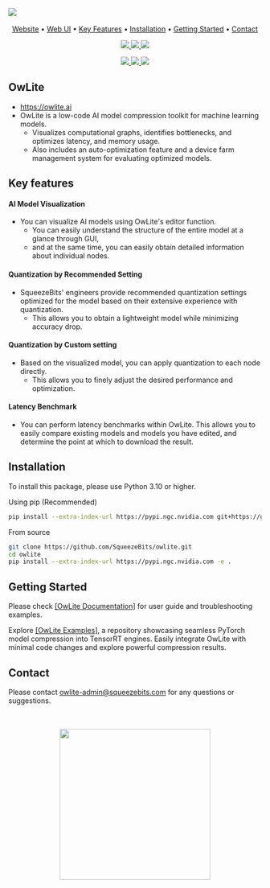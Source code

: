 ​![](https://raw.githubusercontent.com/SqueezeBits/owlite/master/.github/images/owlite_logo.png)​​

<div align="center">
<p align="center">
  <a href="https://www.squeezebits.com/">Website</a> •
  <a href="https://owlite.ai/">Web UI</a> •
  <a href="#key-features">Key Features</a> •
  <a href="#installation">Installation</a> •
  <a href="#getting-started">Getting Started</a> •
  <a href="#contact">Contact</a>
</p>
<p align="center">
  <a href="https://github.com/SqueezeBits/owlite/releases"><img src="https://img.shields.io/github/v/release/SqueezeBits/owlite?color=EE781F" />
  <a href="https://github.com/SqueezeBits/owlite-examples" ><img src="https://img.shields.io/badge/Examples-4BCB7A" />
  <a href="https://squeezebits.gitbook.io/owlite/quick/readme"><img src="https://img.shields.io/badge/Documentation-FFA32C" />

  <a href="https://github.com/SqueezeBits/owlite#installation"><img src="https://img.shields.io/badge/python->=3.10-blue" />
  <a href="https://github.com/SqueezeBits/owlite/blob/master/requirements.txt"><img src="https://img.shields.io/badge/pytorch-2.0%20|%202.1-blue" />
  <a href="https://github.com/SqueezeBits/owlite/blob/master/LICENSE"><img src="https://img.shields.io/badge/license-APGL--3.0-lightgray" /></a>
</p>    
</div>

## OwLite

* https://owlite.ai
* OwLite is a low-code AI model compression toolkit for machine learning models.
  * Visualizes computational graphs, identifies bottlenecks, and optimizes latency, and memory usage.
  * Also includes an auto-optimization feature and a device farm management system for evaluating optimized models.

## Key features

#### **AI Model Visualization**

* You can visualize AI models using OwLite's editor function.
  * You can easily understand the structure of the entire model at a glance through GUI,
  * and at the same time, you can easily obtain detailed information about individual nodes.

#### **Quantization by Recommended Setting**

* SqueezeBits' engineers provide recommended quantization settings optimized for the model based on their extensive experience with quantization.
  * This allows you to obtain a lightweight model while minimizing accuracy drop.

#### **Quantization by Custom setting**

* Based on the visualized model, you can apply quantization to each node directly.
  * This allows you to finely adjust the desired performance and optimization.

#### **Latency Benchmark**

* You can perform latency benchmarks within OwLite. This allows you to easily compare existing models and models you have edited, and determine the point at which to download the result.

## **Installation**

To install this package, please use Python 3.10 or higher.

Using pip (Recommended)
```bash
pip install --extra-index-url https://pypi.ngc.nvidia.com git+https://github.com/SqueezeBits/owlite
```

From source
```bash
git clone https://github.com/SqueezeBits/owlite.git
cd owlite
pip install --extra-index-url https://pypi.ngc.nvidia.com -e .
```

## Getting Started

Please check <a href="https://squeezebits.gitbook.io/owlite/">[OwLite Documentation]</a> for user guide and troubleshooting examples.

Explore <a href="https://github.com/SqueezeBits/owlite-examples/">[OwLite Examples]</a>, a repository showcasing seamless PyTorch model compression into TensorRT engines. Easily integrate OwLite with minimal code changes and explore powerful compression results.

## Contact

Please contact [owlite-admin@squeezebits.com](mailto:owlite-admin@squeezebits.com) for any questions or suggestions.

<br>
<br>
<div align="center"><img src="https://raw.githubusercontent.com/SqueezeBits/owlite/master/.github/images/SqueezeBits_orange_H.png" width="300px"></div>
